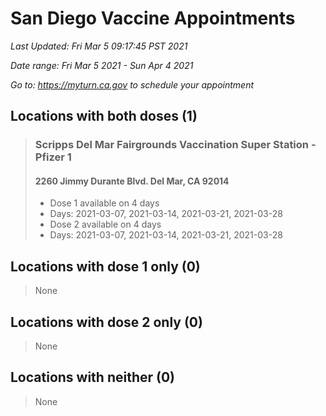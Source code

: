 # San Diego Vaccine Appointments
*Last Updated: Fri Mar 5 09:17:45 PST 2021*

*Date range: Fri Mar 5 2021 - Sun Apr 4 2021*

*Go to: <https://myturn.ca.gov> to schedule your appointment*


## Locations with both doses (1)

>### Scripps Del Mar Fairgrounds Vaccination Super Station - Pfizer 1
>#### 2260 Jimmy Durante Blvd. Del Mar, CA 92014
>- Dose 1 available on 4 days
>  - Days: 2021-03-07, 2021-03-14, 2021-03-21, 2021-03-28
>- Dose 2 available on 4 days
>  - Days: 2021-03-07, 2021-03-14, 2021-03-21, 2021-03-28

## Locations with dose 1 only (0)

>None

## Locations with dose 2 only (0)

>None

## Locations with neither (0)

>None

